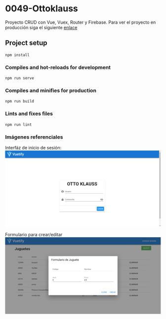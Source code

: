 # 0049-Ottoklauss

Proyecto CRUD con Vue, Vuex, Router y Firebase. Para ver el proyecto en producción siga el siguiente [enlace](https://ottoklauss-5927c.web.app/)
 
## Project setup
```
npm install
```

### Compiles and hot-reloads for development
```
npm run serve
```

### Compiles and minifies for production
```
npm run build
```

### Lints and fixes files
```
npm run lint
```

### Imágenes referenciales

Interfáz de inicio de sesión:
![alt text](readme/login.png "Formulario de login")

Formulario para crear/editar
![alt text](readme/crud.png "Formulario crud")

